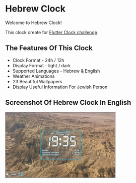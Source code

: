 # Hebrew Clock

Welcome to Hebrew Clock!

This clock create for [Flutter Clock challenge](https://flutter.dev/clock).

## The Features Of This Clock
* Clock Format - 24h / 12h
* Display Format - light / dark
* Supported Languages - Hebrew & English
* Weather Animations
* 23 Beautiful Wallpapers
* Display Useful Information For Jewish Person


## Screenshot Of Hebrew Clock In English
<img src='../screenshot.png' width='350'>
